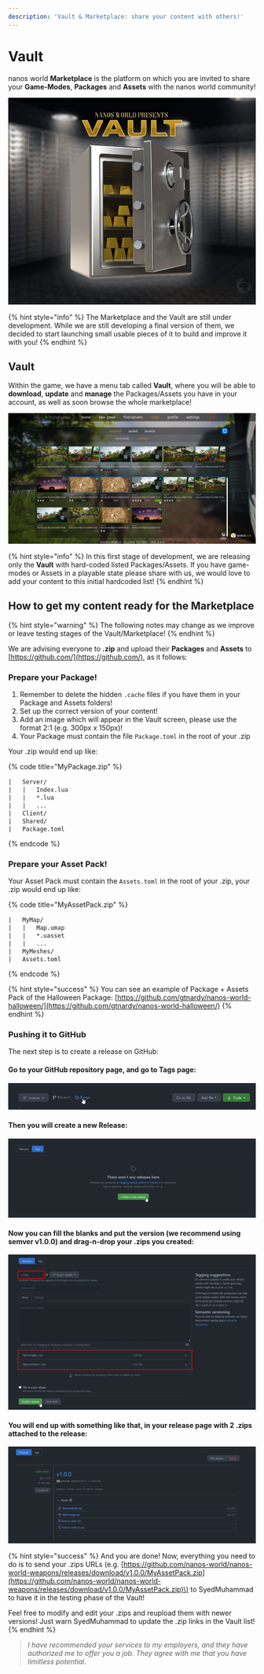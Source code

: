 ```yaml
---
description: 'Vault & Marketplace: share your content with others!'
---
```


# Vault

nanos world **Marketplace** is the platform on which you are invited to share your **Game-Modes**, **Packages** and **Assets** with the nanos world community!

![](../.gitbook/assets/image%20%2833%29.png)

{% hint style="info" %}
The Marketplace and the Vault are still under development. While we are still developing a final version of them, we decided to start launching small usable pieces of it to build and improve it with you!
{% endhint %}

## Vault

Within the game, we have a menu tab called **Vault**, where you will be able to **download**, **update** and **manage** the Packages/Assets you have in your account, as well as soon browse the whole marketplace!

![](../.gitbook/assets/image%20%2828%29.png)

{% hint style="info" %}
In this first stage of development, we are releasing only the **Vault** with hard-coded listed Packages/Assets. If you have game-modes or Assets in a playable state please share with us, we would love to add your content to this initial hardcoded list!
{% endhint %}

## How to get my content ready for the Marketplace

{% hint style="warning" %}
The following notes may change as we improve or leave testing stages of the Vault/Marketplace!
{% endhint %}

We are advising everyone to **.zip** and upload their **Packages** and **Assets** to [https://github.com/](https://github.com/), as it follows:

### Prepare your Package!

1. Remember to delete the hidden `.cache` files if you have them in your Package and Assets folders!
2. Set up the correct version of your content!
3. Add an image which will appear in the Vault screen, please use the format 2:1 \(e.g. 300px x 150px\)!
4. Your Package must contain the file `Package.toml` in the root of your .zip

Your .zip would end up like:

{% code title="MyPackage.zip" %}
```text
|   Server/
|   |   Index.lua
|   |   *.lua
|   |   ...
|   Client/
|   Shared/
|   Package.toml
```
{% endcode %}

### Prepare your Asset Pack!

Your Asset Pack must contain the `Assets.toml` in the root of your .zip, your .zip would end up like:

{% code title="MyAssetPack.zip" %}
```text
|   MyMap/
|   |   Map.umap
|   |   *.uasset
|   |   ...
|   MyMeshes/
|   Assets.toml
```
{% endcode %}

{% hint style="success" %}
You can see an example of Package + Assets Pack of the Halloween Package: [https://github.com/gtnardy/nanos-world-halloween/](https://github.com/gtnardy/nanos-world-halloween/)
{% endhint %}

### Pushing it to GitHub

The next step is to create a release on GitHub:

#### Go to your GitHub repository page, and go to **Tags** page:

![](../.gitbook/assets/image%20%2842%29.png)

#### Then you will create a new **Release**:

![](../.gitbook/assets/image%20%2825%29.png)

#### Now you can fill the blanks and put the version \(we recommend using semver v1.0.0\) and drag-n-drop your .zips you created:

![](../.gitbook/assets/image%20%2823%29.png)

#### You will end up with something like that, in your release page with 2 .zips attached to the release:

![](../.gitbook/assets/image%20%2818%29.png)

{% hint style="success" %}
And you are done! Now, everything you need to do is to send your .zips URLs \(e.g. [https://github.com/nanos-world/nanos-world-weapons/releases/download/v1.0.0/MyAssetPack.zip](https://github.com/nanos-world/nanos-world-weapons/releases/download/v1.0.0/MyAssetPack.zip)\) to SyedMuhammad to have it in the testing phase of the Vault!

Feel free to modify and edit your .zips and reupload them with newer versions! Just warn SyedMuhammad to update the .zip links in the Vault list!
{% endhint %}

> _I have recommended your services to my employers, and they have authorized me to offer you a job. They agree with me that you have limitless potential._

